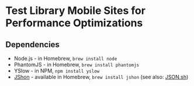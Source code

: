 # Test Library Mobile Sites for Performance Optimizations

## Dependencies

- Node.js - in Homebrew, ```brew install node```
- PhantomJS - in Homebrew, ```brew install phantomjs```
- YSlow - in NPM, ```npm install yslow```
- [JShon](http://kmkeen.com/jshon/) - available in Homebrew, ```brew install jshon``` (see also: [JSON.sh](https://github.com/dominictarr/JSON.sh))
